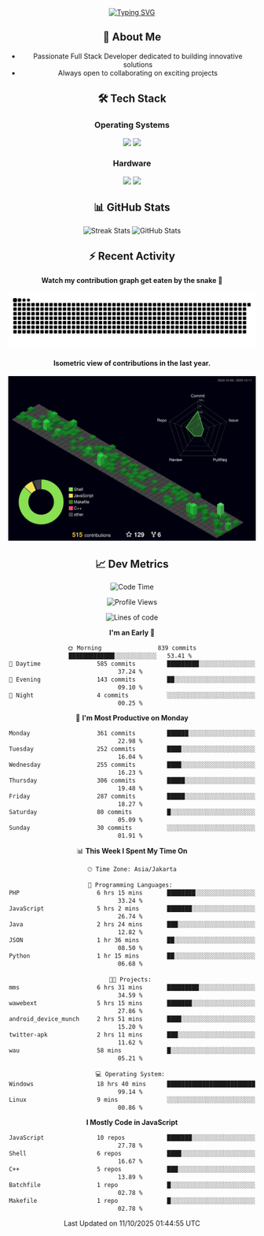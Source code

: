 <div align="center" style="max-width: 900px; margin: auto;">
<a href="https://github.com/thunderkex">
  <img src="https://readme-typing-svg.herokuapp.com?font=Fira+Code&pause=1000&center=true&vCenter=true&width=435&lines=Ha+ha!+I+am+here!;Told+you+a+storm+was+coming!" alt="Typing SVG" />
</a>

## 👋 About Me
- Passionate Full Stack Developer dedicated to building innovative solutions
- Always open to collaborating on exciting projects

## 🛠️ Tech Stack
### Operating Systems
<a href="#"><img src="https://img.shields.io/badge/Linux-FCC624?style=flat&logo=linux&logoColor=black"></a>
<a href="#"><img src="https://img.shields.io/badge/Windows-0078D6?style=flat&logo=windows&logoColor=white"></a>

### Hardware
<a href="#"><img src="https://img.shields.io/badge/Raspberry%20Pi-C51A4A?style=flat&logo=raspberrypi&logoColor=white"></a>
<a href="#"><img src="https://img.shields.io/badge/Arduino-00979D?style=flat&logo=Arduino&logoColor=white"></a>

## 📊 GitHub Stats
<div align="center">
  <img src="https://streak-stats.demolab.com?user=thunderkex&theme=tokyonight-duo&border_radius=20" alt="Streak Stats" />
  <img src="https://github-readme-stats.vercel.app/api?username=thunderkex&show_icons=true&theme=tokyonight&border_radius=20" alt="GitHub Stats" />
</div>

## ⚡ Recent Activity
<h4>Watch my contribution graph get eaten by the snake 🐍</h4>
<img width="600em" alt="thunderkex's Github commit snake" src="https://raw.githubusercontent.com/thunderkex/thunderkex/output/grid-snake-ov.svg" />

<h4>Isometric view of contributions in the last year.</h4>
<a href="./profile-3d-contrib/profile-night-green.svg">
	<img width="600em" src="./profile-3d-contrib/profile-night-green.svg">
</a>

## 📈 Dev Metrics
<!--START_SECTION:waka-->
![Code Time](http://img.shields.io/badge/Code%20Time-1%2C617%20hrs%2022%20mins-blue)

![Profile Views](http://img.shields.io/badge/Profile%20Views-5-blue)

![Lines of code](https://img.shields.io/badge/From%20Hello%20World%20I%27ve%20Written-3.5%20million%20lines%20of%20code-blue)

**I'm an Early 🐤** 

```text
🌞 Morning                839 commits         █████████████░░░░░░░░░░░░   53.41 % 
🌆 Daytime                585 commits         █████████░░░░░░░░░░░░░░░░   37.24 % 
🌃 Evening                143 commits         ██░░░░░░░░░░░░░░░░░░░░░░░   09.10 % 
🌙 Night                  4 commits           ░░░░░░░░░░░░░░░░░░░░░░░░░   00.25 % 
```
📅 **I'm Most Productive on Monday** 

```text
Monday                   361 commits         ██████░░░░░░░░░░░░░░░░░░░   22.98 % 
Tuesday                  252 commits         ████░░░░░░░░░░░░░░░░░░░░░   16.04 % 
Wednesday                255 commits         ████░░░░░░░░░░░░░░░░░░░░░   16.23 % 
Thursday                 306 commits         █████░░░░░░░░░░░░░░░░░░░░   19.48 % 
Friday                   287 commits         █████░░░░░░░░░░░░░░░░░░░░   18.27 % 
Saturday                 80 commits          █░░░░░░░░░░░░░░░░░░░░░░░░   05.09 % 
Sunday                   30 commits          ░░░░░░░░░░░░░░░░░░░░░░░░░   01.91 % 
```


📊 **This Week I Spent My Time On** 

```text
🕑︎ Time Zone: Asia/Jakarta

💬 Programming Languages: 
PHP                      6 hrs 15 mins       ████████░░░░░░░░░░░░░░░░░   33.24 % 
JavaScript               5 hrs 2 mins        ███████░░░░░░░░░░░░░░░░░░   26.74 % 
Java                     2 hrs 24 mins       ███░░░░░░░░░░░░░░░░░░░░░░   12.82 % 
JSON                     1 hr 36 mins        ██░░░░░░░░░░░░░░░░░░░░░░░   08.50 % 
Python                   1 hr 15 mins        ██░░░░░░░░░░░░░░░░░░░░░░░   06.68 % 

🐱‍💻 Projects: 
mms                      6 hrs 31 mins       █████████░░░░░░░░░░░░░░░░   34.59 % 
wawebext                 5 hrs 15 mins       ███████░░░░░░░░░░░░░░░░░░   27.86 % 
android_device_munch     2 hrs 51 mins       ████░░░░░░░░░░░░░░░░░░░░░   15.20 % 
twitter-apk              2 hrs 11 mins       ███░░░░░░░░░░░░░░░░░░░░░░   11.62 % 
wau                      58 mins             █░░░░░░░░░░░░░░░░░░░░░░░░   05.21 % 

💻 Operating System: 
Windows                  18 hrs 40 mins      █████████████████████████   99.14 % 
Linux                    9 mins              ░░░░░░░░░░░░░░░░░░░░░░░░░   00.86 % 
```

**I Mostly Code in JavaScript** 

```text
JavaScript               10 repos            ███████░░░░░░░░░░░░░░░░░░   27.78 % 
Shell                    6 repos             ████░░░░░░░░░░░░░░░░░░░░░   16.67 % 
C++                      5 repos             ███░░░░░░░░░░░░░░░░░░░░░░   13.89 % 
Batchfile                1 repo              █░░░░░░░░░░░░░░░░░░░░░░░░   02.78 % 
Makefile                 1 repo              █░░░░░░░░░░░░░░░░░░░░░░░░   02.78 % 
```




 Last Updated on 11/10/2025 01:44:55 UTC
<!--END_SECTION:waka-->
</div>
